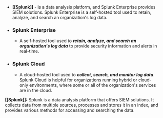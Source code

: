 - **[[Splunk]]** - is a data analysis platform, and Splunk Enterprise provides SIEM solutions. Splunk Enterprise is a self-hosted tool used to retain, analyze, and search an organization's log data.

- ### **Splunk Enterprise** 
	- A self-hosted tool used to ***retain, analyze, and search an organization's log data*** to provide security information and alerts in real-time.
- ### **Splunk Cloud** 
	- A cloud-hosted tool used to ***collect, search, and monitor log data***. Splunk Cloud is helpful for organizations running hybrid or cloud-only environments, where some or all of the organization's services are in the cloud. 

**[[Splunk]]:** Splunk is a data analysis platform that offers SIEM solutions. It collects data from multiple sources, processes and stores it in an index, and provides various methods for accessing and searching the data.